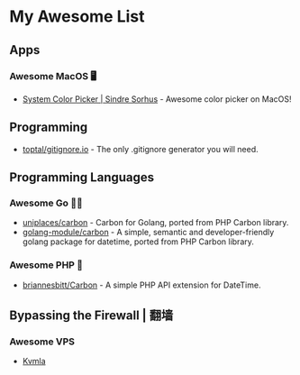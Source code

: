 # My Awesome List

## Apps

### Awesome MacOS 🖥

- [System Color Picker | Sindre Sorhus](https://sindresorhus.com/system-color-picker) - Awesome color picker on MacOS!

## Programming

- [toptal/gitignore.io](https://github.com/toptal/gitignore.io) - The only .gitignore generator you will need.

## Programming Languages

### Awesome Go 🐻‍❄️

- [uniplaces/carbon](https://github.com/uniplaces/carbon) - Carbon for Golang, ported from PHP Carbon library.
- [golang-module/carbon](https://github.com/golang-module/carbon) - A simple, semantic and developer-friendly golang package for datetime, ported from PHP Carbon library.

### Awesome PHP 🐘

- [briannesbitt/Carbon](https://github.com/briannesbitt/Carbon) - A simple PHP API extension for DateTime.

## Bypassing the Firewall | 翻墙

### Awesome VPS

- [Kvmla](https://www.kvmla.pro/)
